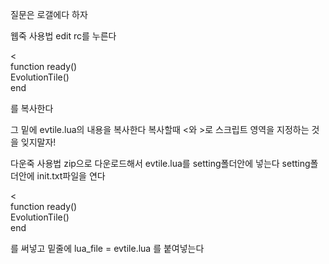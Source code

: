 질문은 로갤에다 하자 

웹죽 사용법
edit rc를 누른다

< <br>
function ready() <br>
EvolutionTile()  <br>
end <br>
> 

를 복사한다

그 밑에 
evtile.lua의 내용을 복사한다
복사할때 <와 >로 스크립트 영역을 지정하는 것을 잊지말자!

다운죽 사용법
zip으로 다운로드해서 evtile.lua를 setting폴더안에 넣는다
setting폴더안에 init.txt파일을 연다

< <br>
function ready() <br>
EvolutionTile() <br>
end <br>
> 

를 써넣고
밑줄에 lua_file = evtile.lua 를 붙여넣는다
